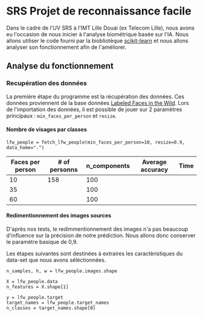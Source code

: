 # SRS Projet de reconnaissance facile

Dans le cadre de l'UV SRS à l'IMT Lille Douai (ex Telecom Lille), nous avons eu l'occasion de nous inicier à l'analyse biométrique basée sur l'IA.
Nous allons utiliser le code fourni par la biobliotèque [scikit-learn](https://scikit-learn.org/stable/auto_examples/applications/plot_face_recognition.html#sphx-glr-auto-examples-applications-plot-face-recognition-py) et nous allons analyser son fonctionnement afin de l'améliorer.


## Analyse du fonctionnement

### Recupération des données
La première étape du programme est la récupération des données. Ces données proviennent de la base données [Labeled Faces in the Wild](http://vis-www.cs.umass.edu/lfw/).
Lors de l'importation des données, il est possible de jouer sur 2 paramètres principaux : `min_faces_per_person` et `resize`. 
#### Nombre de visages par classes
```
lfw_people = fetch_lfw_people(min_faces_per_person=10, resize=0.9, data_home=".")
```

| Faces per person| # of personns | n_components |  Average accuracy | Time |
| --------------- | ------------- | -------------| ----------------- | ---- |
| 10              | 158           | 100          |                   |      |
| 35              |               | 100          |                   |      |
| 60              |               | 100          |                   |      |

#### Redimentionnement des images sources
D'après nos tests, le redimmentionnement des images n'a pas beaucoup d'influence sur la précision de notre prédiction. Nous allons donc conserver le paramètre basique de 0,9. 
 
 
Les étapes suivantes sont destinées à extraires les caractèristiques du data-set que nous avons séléctionnées.
```
n_samples, h, w = lfw_people.images.shape

X = lfw_people.data
n_features = X.shape[1]

y = lfw_people.target
target_names = lfw_people.target_names
n_classes = target_names.shape[0]
``` 